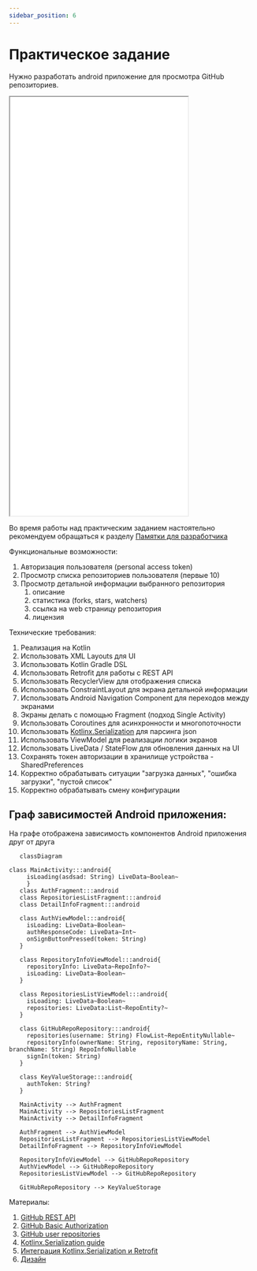 ```yaml
---
sidebar_position: 6
---
```


# Практическое задание

Нужно разработать android приложение для просмотра GitHub репозиториев.

<iframe width="361" height="850" src="//www.figma.com/embed?embed_host=share&url=https%3A%2F%2Fwww.figma.com%2Fproto%2FMh3ga5XAzyJNCY87NBp01G%2FGit_test%3Fnode-id%3D4%253A600%26scaling%3Dmin-zoom%26page-id%3D0%253A1%26starting-point-node-id%3D4%253A645" allowfullscreen></iframe>

Во время работы над практическим заданием настоятельно рекомендуем обращаться к разделу [Памятки для разработчика](/university/memos/function)

Функциональные возможности:
1. Авторизация пользователя (personal access token)
1. Просмотр списка репозиториев пользователя (первые 10)
1. Просмотр детальной информации выбранного репозитория
   1. описание
   1. статистика (forks, stars, watchers)
   1. ссылка на web страницу репозитория
   1. лицензия

Технические требования:
1. Реализация на Kotlin
1. Использовать XML Layouts для UI
1. Использовать Kotlin Gradle DSL
1. Использовать Retrofit для работы с REST API
1. Использовать RecyclerView для отображения списка
1. Использовать ConstraintLayout для экрана детальной информации
1. Использовать Android Navigation Component для переходов между экранами
1. Экраны делать с помощью Fragment (подход Single Activity)
1. Использовать Coroutines для асинхронности и многопоточности
1. Использовать [Kotlinx.Serialization](https://github.com/Kotlin/kotlinx.serialization) для парсинга json
1. Использовать ViewModel для реализации логики экранов
1. Использовать LiveData / StateFlow для обновления данных на UI
1. Сохранять токен авторизации в хранилище устройства - SharedPreferences
1. Корректно обрабатывать ситуации "загрузка данных", "ошибка загрузки", "пустой список"
1. Корректно обрабатывать смену конфигурации 

## Граф зависимостей Android приложения:

На графе отображена зависимость компонентов Android приложения друг от друга  
```mermaid
   classDiagram

class MainActivity:::android{
     isLoading(asdsad: String) LiveData~Boolean~ 
     }
   class AuthFragment:::android
   class RepositoriesListFragment:::android
   class DetailInfoFragment:::android

   class AuthViewModel:::android{
     isLoading: LiveData~Boolean~
     authResponseCode: LiveData~Int~
     onSignButtonPressed(token: String)
   }
   
   class RepositoryInfoViewModel:::android{
     repositoryInfo: LiveData~RepoInfo?~
     isLoading: LiveData~Boolean~
   }
   
   class RepositoriesListViewModel:::android{
     isLoading: LiveData~Boolean~
     repositories: LiveData:List~RepoEntity?~
   }
   
   class GitHubRepoRepository:::android{
     repositories(username: String) FlowList~RepoEntityNullable~
     repositoryInfo(ownerName: String, repositoryName: String, branchName: String) RepoInfoNullable
     signIn(token: String)
   }
   
   class KeyValueStorage:::android{
     authToken: String?
   }

   MainActivity --> AuthFragment
   MainActivity --> RepositoriesListFragment
   MainActivity --> DetailInfoFragment
   
   AuthFragment --> AuthViewModel
   RepositoriesListFragment --> RepositoriesListViewModel
   DetailInfoFragment --> RepositoryInfoViewModel
   
   RepositoryInfoViewModel --> GitHubRepoRepository
   AuthViewModel --> GitHubRepoRepository
   RepositoriesListViewModel --> GitHubRepoRepository

   GitHubRepoRepository --> KeyValueStorage
```

Материалы:
1. [GitHub REST API](https://docs.github.com/en/rest)
1. [GitHub Basic Authorization](https://docs.github.com/en/rest/overview/other-authentication-methods#basic-authentication)
1. [GitHub user repositories](https://docs.github.com/en/rest/reference/repos#list-repositories-for-a-user)
1. [Kotlinx.Serialization guide](https://github.com/Kotlin/kotlinx.serialization/blob/master/docs/basic-serialization.md#json-decoding)
1. [Интеграция Kotlinx.Serialization и Retrofit](https://github.com/JakeWharton/retrofit2-kotlinx-serialization-converter)
1. [Дизайн](https://www.figma.com/file/Mh3ga5XAzyJNCY87NBp01G)
